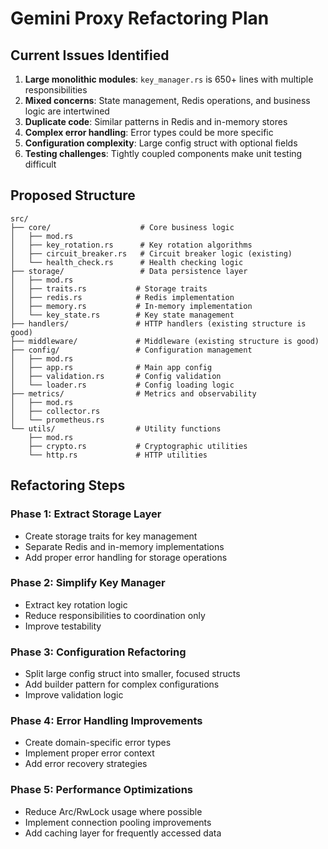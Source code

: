 # Gemini Proxy Refactoring Plan

## Current Issues Identified

1. **Large monolithic modules**: `key_manager.rs` is 650+ lines with multiple responsibilities
2. **Mixed concerns**: State management, Redis operations, and business logic are intertwined
3. **Duplicate code**: Similar patterns in Redis and in-memory stores
4. **Complex error handling**: Error types could be more specific
5. **Configuration complexity**: Large config struct with optional fields
6. **Testing challenges**: Tightly coupled components make unit testing difficult

## Proposed Structure

```
src/
├── core/                    # Core business logic
│   ├── mod.rs
│   ├── key_rotation.rs      # Key rotation algorithms
│   ├── circuit_breaker.rs   # Circuit breaker logic (existing)
│   └── health_check.rs      # Health checking logic
├── storage/                 # Data persistence layer
│   ├── mod.rs
│   ├── traits.rs           # Storage traits
│   ├── redis.rs            # Redis implementation
│   ├── memory.rs           # In-memory implementation
│   └── key_state.rs        # Key state management
├── handlers/               # HTTP handlers (existing structure is good)
├── middleware/             # Middleware (existing structure is good)
├── config/                 # Configuration management
│   ├── mod.rs
│   ├── app.rs              # Main app config
│   ├── validation.rs       # Config validation
│   └── loader.rs           # Config loading logic
├── metrics/                # Metrics and observability
│   ├── mod.rs
│   ├── collector.rs
│   └── prometheus.rs
└── utils/                  # Utility functions
    ├── mod.rs
    ├── crypto.rs           # Cryptographic utilities
    └── http.rs             # HTTP utilities
```

## Refactoring Steps

### Phase 1: Extract Storage Layer
- Create storage traits for key management
- Separate Redis and in-memory implementations
- Add proper error handling for storage operations

### Phase 2: Simplify Key Manager
- Extract key rotation logic
- Reduce responsibilities to coordination only
- Improve testability

### Phase 3: Configuration Refactoring
- Split large config struct into smaller, focused structs
- Add builder pattern for complex configurations
- Improve validation logic

### Phase 4: Error Handling Improvements
- Create domain-specific error types
- Implement proper error context
- Add error recovery strategies

### Phase 5: Performance Optimizations
- Reduce Arc/RwLock usage where possible
- Implement connection pooling improvements
- Add caching layer for frequently accessed data